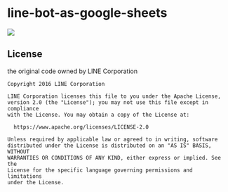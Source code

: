 # line-bot-as-google-sheets


![](https://drive.google.com/file/d/1O385Zf0vsl8pHU3qkX6L2XtDIYQ7xGrI/view?usp=sharing)

## License

the original code owned by LINE Corporation


```
Copyright 2016 LINE Corporation

LINE Corporation licenses this file to you under the Apache License,
version 2.0 (the "License"); you may not use this file except in compliance
with the License. You may obtain a copy of the License at:

  https://www.apache.org/licenses/LICENSE-2.0

Unless required by applicable law or agreed to in writing, software
distributed under the License is distributed on an "AS IS" BASIS, WITHOUT
WARRANTIES OR CONDITIONS OF ANY KIND, either express or implied. See the
License for the specific language governing permissions and limitations
under the License.
```
